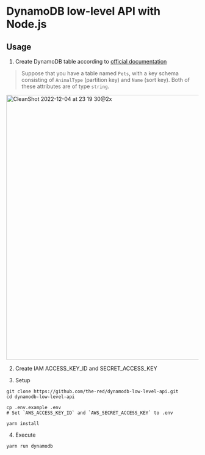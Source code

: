 # DynamoDB low-level API with Node.js

## Usage

1. Create DynamoDB table according to [official documentation](
https://docs.aws.amazon.com/amazondynamodb/latest/developerguide/Programming.LowLevelAPI.html#Programming.LowLevelAPI.RequestFormat)  
> Suppose that you have a table named `Pets`, with a key schema consisting of `AnimalType` (partition key) and `Name` (sort key). Both of these attributes are of type `string`.
<img width="693" alt="CleanShot 2022-12-04 at 23 19 30@2x" src="https://user-images.githubusercontent.com/4494300/205495837-8ce9cc27-343e-464a-b649-b7b52e2e9c52.png">

2. Create IAM ACCESS_KEY_ID and SECRET_ACCESS_KEY

3. Setup
```shell
git clone https://github.com/the-red/dynamodb-low-level-api.git
cd dynamodb-low-level-api

cp .env.example .env
# Set `AWS_ACCESS_KEY_ID` and `AWS_SECRET_ACCESS_KEY` to .env

yarn install
```

4. Execute
```shell
yarn run dynamodb
```
